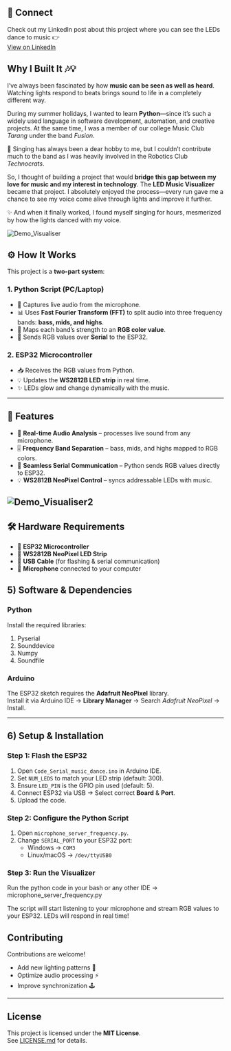 
## 📲 Connect
Check out my LinkedIn post about this project where you can see the LEDs dance to music 👉  
[View on LinkedIn](www.linkedin.com/in/anuragsahooiiitg](https://www.linkedin.com/posts/anuragsahooiiitg_python-esp32-music-activity-7364728191019581440-z80a?utm_source=share&utm_medium=member_desktop&rcm=ACoAAEUPUs4BoMkNzV_gEMUQyDOiyVkbyLPoc48))



## Why I Built It 🎶💡

I’ve always been fascinated by how **music can be seen as well as heard**. Watching lights respond to beats brings sound to life in a completely different way.  

During my summer holidays, I wanted to learn **Python**—since it’s such a widely used language in software development, automation, and creative projects. At the same time, I was a member of our college Music Club *Tarang* under the band *Fusion*.  

🎤 Singing has always been a dear hobby to me, but I couldn’t contribute much to the band as I was heavily involved in the Robotics Club *Technocrats*.  

So, I thought of building a project that would **bridge this gap between my love for music and my interest in technology**. The **LED Music Visualizer** became that project. I absolutely enjoyed the process—every run gave me a chance to see my voice come alive through lights and improve it further.  

✨ And when it finally worked, I found myself singing for hours, mesmerized by how the lights danced with my voice.  

![Demo_Visualiser](DemoVisualizer.gif)

## ⚙️ How It Works  

This project is a **two-part system**:  

### 1. Python Script (PC/Laptop)  
- 🎤 Captures live audio from the microphone.  
- 📊 Uses **Fast Fourier Transform (FFT)** to split audio into three frequency bands: **bass, mids, and highs**.  
- 🎨 Maps each band’s strength to an **RGB color value**.  
- 🔗 Sends RGB values over **Serial** to the ESP32.  

### 2. ESP32 Microcontroller  
- 📥 Receives the RGB values from Python.  
- 💡 Updates the **WS2812B LED strip** in real time.  
- ✨ LEDs glow and change dynamically with the music.  

---

## 🚀 Features  
- 🎵 **Real-time Audio Analysis** – processes live sound from any microphone.  
- 🎚️ **Frequency Band Separation** – bass, mids, and highs mapped to RGB colors.  
- 🔗 **Seamless Serial Communication** – Python sends RGB values directly to ESP32.  
- 💡 **WS2812B NeoPixel Control** – syncs addressable LEDs with music.  

![Demo_Visualiser2](DemoVisualizer2compressor.gif)
---

## 🛠️ Hardware Requirements  
- 🔲 **ESP32 Microcontroller**  
- 🌈 **WS2812B NeoPixel LED Strip**  
- 🔌 **USB Cable** (for flashing & serial communication)  
- 🎤 **Microphone** connected to your computer


## 5) Software & Dependencies

### Python
Install the required libraries:
1. Pyserial  
2. Sounddevice  
3. Numpy  
4. Soundfile  

### Arduino
The ESP32 sketch requires the **Adafruit NeoPixel** library.  
Install it via Arduino IDE → **Library Manager** → Search *Adafruit NeoPixel* → Install.  

---

## 6) Setup & Installation

### Step 1: Flash the ESP32
1. Open `Code_Serial_music_dance.ino` in Arduino IDE.  
2. Set `NUM_LEDS` to match your LED strip (default: 300).  
3. Ensure `LED_PIN` is the GPIO pin used (default: 5).  
4. Connect ESP32 via USB → Select correct **Board** & **Port**.  
5. Upload the code.  

### Step 2: Configure the Python Script
1. Open `microphone_server_frequency.py`.  
2. Change `SERIAL_PORT` to your ESP32 port:  
   - Windows → `COM3`  
   - Linux/macOS → `/dev/ttyUSB0`  

### Step 3: Run the Visualizer

Run the python code in your bash or any other IDE -> microphone_server_frequency.py

The script will start listening to your microphone and stream RGB values to your ESP32. LEDs will respond in real time!


 ## Contributing
Contributions are welcome!  
- Add new lighting patterns 🎨  
- Optimize audio processing ⚡  
- Improve synchronization 🕹️  

---

## License
This project is licensed under the **MIT License**.  
See [LICENSE.md](LICENSE) for details.  

